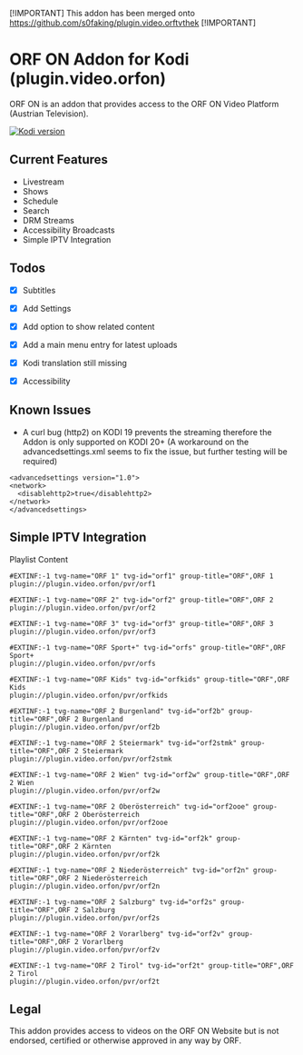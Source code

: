 [!IMPORTANT] This addon has been merged onto https://github.com/s0faking/plugin.video.orftvthek [!IMPORTANT]

# ORF ON Addon for Kodi (plugin.video.orfon)

ORF ON is an addon that provides access to the ORF ON Video Platform (Austrian Television).

[![Kodi version](https://img.shields.io/badge/kodi%20versions-20--21-blue)](https://kodi.tv/)


Current Features
----------------
* Livestream
* Shows
* Schedule
* Search
* DRM Streams
* Accessibility Broadcasts
* Simple IPTV Integration

Todos
----------------
- [X] Subtitles
- [X] Add Settings
- [X] Add option to show related content
- [X] Add a main menu entry for latest uploads
- [X] Kodi translation still missing
- [X] Accessibility


Known Issues
------------
* A curl bug (http2) on KODI 19 prevents the streaming therefore the Addon is only supported on KODI 20+ (A workaround on the advancedsettings.xml seems to fix the issue, but further testing will be required)

```
<advancedsettings version="1.0">
<network>
  <disablehttp2>true</disablehttp2>
</network>
</advancedsettings>
```

Simple IPTV Integration
-----------------

Playlist Content
```
#EXTINF:-1 tvg-name="ORF 1" tvg-id="orf1" group-title="ORF",ORF 1
plugin://plugin.video.orfon/pvr/orf1

#EXTINF:-1 tvg-name="ORF 2" tvg-id="orf2" group-title="ORF",ORF 2
plugin://plugin.video.orfon/pvr/orf2

#EXTINF:-1 tvg-name="ORF 3" tvg-id="orf3" group-title="ORF",ORF 3
plugin://plugin.video.orfon/pvr/orf3

#EXTINF:-1 tvg-name="ORF Sport+" tvg-id="orfs" group-title="ORF",ORF Sport+
plugin://plugin.video.orfon/pvr/orfs

#EXTINF:-1 tvg-name="ORF Kids" tvg-id="orfkids" group-title="ORF",ORF Kids
plugin://plugin.video.orfon/pvr/orfkids

#EXTINF:-1 tvg-name="ORF 2 Burgenland" tvg-id="orf2b" group-title="ORF",ORF 2 Burgenland
plugin://plugin.video.orfon/pvr/orf2b

#EXTINF:-1 tvg-name="ORF 2 Steiermark" tvg-id="orf2stmk" group-title="ORF",ORF 2 Steiermark
plugin://plugin.video.orfon/pvr/orf2stmk

#EXTINF:-1 tvg-name="ORF 2 Wien" tvg-id="orf2w" group-title="ORF",ORF 2 Wien
plugin://plugin.video.orfon/pvr/orf2w

#EXTINF:-1 tvg-name="ORF 2 Oberösterreich" tvg-id="orf2ooe" group-title="ORF",ORF 2 Oberösterreich
plugin://plugin.video.orfon/pvr/orf2ooe

#EXTINF:-1 tvg-name="ORF 2 Kärnten" tvg-id="orf2k" group-title="ORF",ORF 2 Kärnten
plugin://plugin.video.orfon/pvr/orf2k

#EXTINF:-1 tvg-name="ORF 2 Niederösterreich" tvg-id="orf2n" group-title="ORF",ORF 2 Niederösterreich
plugin://plugin.video.orfon/pvr/orf2n

#EXTINF:-1 tvg-name="ORF 2 Salzburg" tvg-id="orf2s" group-title="ORF",ORF 2 Salzburg
plugin://plugin.video.orfon/pvr/orf2s

#EXTINF:-1 tvg-name="ORF 2 Vorarlberg" tvg-id="orf2v" group-title="ORF",ORF 2 Vorarlberg
plugin://plugin.video.orfon/pvr/orf2v

#EXTINF:-1 tvg-name="ORF 2 Tirol" tvg-id="orf2t" group-title="ORF",ORF 2 Tirol
plugin://plugin.video.orfon/pvr/orf2t

```


Legal
-----
This addon provides access to videos on the ORF ON Website but is not endorsed, certified or otherwise approved in any way by ORF.
